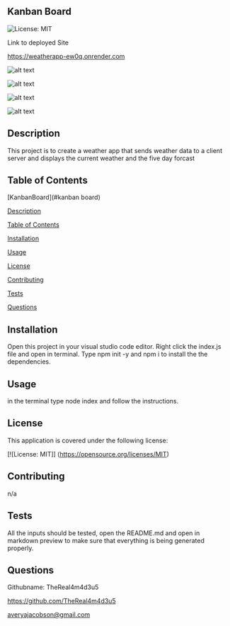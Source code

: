 ## Kanban Board

   
![License: MIT](https://img.shields.io/badge/License-MIT-yellow.svg) 

Link to deployed Site 

[https://weatherapp-ew0q.onrender.com ](https://kanbanboard-552l.onrender.com)


![alt text](image.png)

![alt text](image-1.png)

![alt text](image-2.png)

![alt text](image-3.png)

## Description 

This project is to create a weather app that sends weather data to a client server and displays the current weather and the five day forcast




## Table of Contents  

[KanbanBoard](#kanban board)

[Description](#description)

[Table of Contents](#table-of-contents)

[Installation](#installation)

[Usage](#usage)

[License](#license)

[Contributing](#contributing)

[Tests](#tests)

[Questions](#questions)

  ## Installation  

  Open this project in your visual studio code editor. Right click the index.js file and open in terminal. Type npm init -y and npm i to install the the dependencies.   

   

  ## Usage  

  in the terminal type node index and follow the instructions.  

   

  ## License 

  This application is covered under the following license:  

   

  [![License: MIT]] (https://opensource.org/licenses/MIT) 

   

  ## Contributing  

  n/a 

   

  ## Tests  

  All the inputs should be tested, open the README.md and open in markdown preview to make sure that everything is being generated properly.  

   
  ## Questions 

  Githubname: TheReal4m4d3u5

   

  https://github.com/TheReal4m4d3u5 

   

  averyajacobson@gmail.com 


